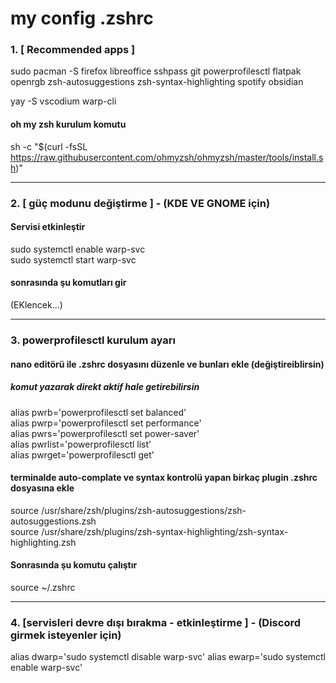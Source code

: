 # my config .zshrc

### 1. [ Recommended apps ]

sudo pacman -S firefox libreoffice sshpass git powerprofilesctl flatpak openrgb zsh-autosuggestions zsh-syntax-highlighting spotify obsidian

yay -S vscodium warp-cli

#### oh my zsh kurulum komutu

sh -c "$(curl -fsSL https://raw.githubusercontent.com/ohmyzsh/ohmyzsh/master/tools/install.sh)"

<hr>

### 2. [ güç modunu değiştirme ] - (KDE VE GNOME için)

#### Servisi etkinleştir
sudo systemctl enable warp-svc <br>
sudo systemctl start warp-svc <br>

#### sonrasında şu komutları gir
(EKlencek...)

<hr>

### 3. powerprofilesctl kurulum ayarı

#### nano editörü ile .zshrc dosyasını düzenle ve bunları ekle (değiştireiblirsin)

##### komut yazarak direkt aktif hale getirebilirsin
alias pwrb='powerprofilesctl set balanced' <br>
alias pwrp='powerprofilesctl set performance' <br>
alias pwrs='powerprofilesctl set power-saver' <br>
alias pwrlist='powerprofilesctl list' <br>
alias pwrget='powerprofilesctl get' <br>

#### terminalde auto-complate ve syntax kontrolü yapan birkaç plugin .zshrc dosyasına ekle
source /usr/share/zsh/plugins/zsh-autosuggestions/zsh-autosuggestions.zsh <br>
source /usr/share/zsh/plugins/zsh-syntax-highlighting/zsh-syntax-highlighting.zsh <br>

#### Sonrasında şu komutu çalıştır
source ~/.zshrc

<hr>

### 4. [servisleri devre dışı bırakma - etkinleştirme ] - (Discord girmek isteyenler için)

alias dwarp='sudo systemctl disable warp-svc'
alias ewarp='sudo systemctl enable warp-svc'
